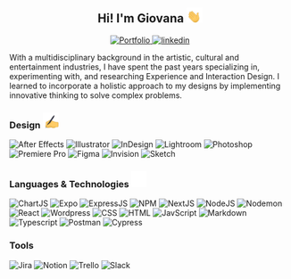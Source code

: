 
<h2 align="center">Hi! I'm Giovana <img src="hi.gif" width="28"></h2>
<p align="center" >
  <a href="https://www.giovanabirck.com">
    <img alt="Portfolio" title="Check my work" src="https://img.shields.io/badge/Portfolio-000000?style=for-the-badge"> 
  </a> 
  <a href="https://www.linkedin.com/in/giovanabirck/">
    <img alt="linkedin" title="Linkedin Profile" src="https://img.shields.io/badge/linkedin-%230077B5.svg?&style=for-the-badge&logo=linkedin&logoColor=white"/>
  </a>  
</p>

<p>With a multidisciplinary background in the artistic, cultural and entertainment industries, I have spent the past years specializing in, experimenting with, and researching Experience and Interaction Design. I learned to incorporate a holistic approach to my designs by implementing innovative thinking to solve complex problems.
</p>

<h3>Design <img src="design.gif" width="28"></h3>
<p>
  <img alt="After Effects" title="After Effects" src="https://img.shields.io/badge/Adobe%20After%20Effects-9999FF.svg?style=for-the-badge&logo=Adobe%20After%20Effects&logoColor=white"/>
  <img alt="Illustrator" title="Illustrator" src="https://img.shields.io/badge/adobe%20illustrator-%23FF9A00.svg?style=for-the-badge&logo=adobe%20illustrator&logoColor=white"/>
  <img alt="InDesign" title="inDesign" src="https://img.shields.io/badge/Adobe%20InDesign-49021F?style=for-the-badge&logo=adobeindesign&logoColor=white"/>
  <img alt="Lightroom" title="Lightroom" src="https://img.shields.io/badge/Adobe%20Lightroom-31A8FF.svg?style=for-the-badge&logo=Adobe%20Lightroom&logoColor=white"/>
  <img alt="Photoshop" title="Photoshop" src="https://img.shields.io/badge/adobe%20photoshop-%2331A8FF.svg?style=for-the-badge&logo=adobe%20photoshop&logoColor=white"/>
  <img alt="Premiere Pro" title="Premiere Pro" src="https://img.shields.io/badge/Adobe%20Premiere%20Pro-9999FF.svg?style=for-the-badge&logo=Adobe%20Premiere%20Pro&logoColor=white"/>
  <img alt="Figma" title="Figma" src="https://img.shields.io/badge/figma-%23F24E1E.svg?style=for-the-badge&logo=figma&logoColor=white"/>  
  <img alt="Invision" title="Invision" src="https://img.shields.io/badge/invision-FF3366?style=for-the-badge&logo=invision&logoColor=white"/>  
  <img alt="Sketch" title="Sketch" src="https://img.shields.io/badge/Sketch-FFB387?style=for-the-badge&logo=sketch&logoColor=black"/>  
</p>

<h3>Languages & Technologies <img src="spark.gif" width="28"></h3>
<p>
  <img alt="ChartJS" title="ChartJS" src="https://img.shields.io/badge/chart.js-F5788D.svg?style=for-the-badge&logo=chart.js&logoColor=white"/>  
  <img alt="Expo" title="Expo" src="https://img.shields.io/badge/expo-1C1E24?style=for-the-badge&logo=expo&logoColor=#D04A37"/>
  <img alt="ExpressJS" title="ExpressJS" src="https://img.shields.io/badge/express.js-%23404d59.svg?style=for-the-badge&logo=express&logoColor=%2361DAFB"/>
  <img alt="NPM" title="NPM" src="https://img.shields.io/badge/NPM-%23CB3837.svg?style=for-the-badge&logo=npm&logoColor=white"/>
  <img alt="NextJS" title="NextJS" src="https://img.shields.io/badge/Next-black?style=for-the-badge&logo=next.js&logoColor=white"/>
  <img alt="NodeJS" title="NodeJS" src="https://img.shields.io/badge/node.js-6DA55F?style=for-the-badge&logo=node.js&logoColor=white"/>
  <img alt="Nodemon" title="Nodemon" src="https://img.shields.io/badge/NODEMON-%23323330.svg?style=for-the-badge&logo=nodemon&logoColor=%BBDEAD"/>
  <img alt="React" title="React" src="https://img.shields.io/badge/react-%2320232a.svg?style=for-the-badge&logo=react&logoColor=%2361DAFB"/>
  <img alt="Wordpress" title="Wordpress" src="https://img.shields.io/badge/WordPress-%23117AC9.svg?style=for-the-badge&logo=WordPress&logoColor=white"/>
  <img alt="CSS" title="CSS" src="https://img.shields.io/badge/css3-%231572B6.svg?style=for-the-badge&logo=css3&logoColor=white"/>
  <img alt="HTML" title="HTML" src="https://img.shields.io/badge/html5-%23E34F26.svg?style=for-the-badge&logo=html5&logoColor=white"/>
  <img alt="JavScript" title="JavaScript" src="https://img.shields.io/badge/javascript-%23323330.svg?style=for-the-badge&logo=javascript&logoColor=%23F7DF1E"/>
  <img alt="Markdown" title="Markdown" src="https://img.shields.io/badge/markdown-%23000000.svg?style=for-the-badge&logo=markdown&logoColor=white"/>
  <img alt="Typescript" title="Typescript" src="https://img.shields.io/badge/typescript-%23007ACC.svg?style=for-the-badge&logo=typescript&logoColor=white"/>
  <img alt="Postman" title="Postman" src="https://img.shields.io/badge/Postman-FF6C37?style=for-the-badge&logo=postman&logoColor=white"/>
  <img alt="Cypress" title="Cypress" src="https://img.shields.io/badge/-cypress-%23E5E5E5?style=for-the-badge&logo=cypress&logoColor=058a5e"/>
</p>

<h3>Tools</h3>
<p>
    <img alt="Jira" title="Jira" src="https://img.shields.io/badge/jira-%230A0FFF.svg?style=for-the-badge&logo=jira&logoColor=white"/>
    <img alt="Notion" title="Notion" src="https://img.shields.io/badge/Notion-%23000000.svg?style=for-the-badge&logo=notion&logoColor=white"/>
    <img alt="Trello" title="Trello" src="https://img.shields.io/badge/Trello-%23026AA7.svg?style=for-the-badge&logo=Trello&logoColor=white"/>
    <img alt="Slack" title="Slack" src="https://img.shields.io/badge/Slack-4A154B?style=for-the-badge&logo=slack&logoColor=white"/>
</p>




<!--
**giovanabirck/giovanabirck** is a ✨ _special_ ✨ repository because its `README.md` (this file) appears on your GitHub profile.

Here are some ideas to get you started:

- 🔭 I’m currently working on ...
- 🌱 I’m currently learning ...
- 👯 I’m looking to collaborate on ...
- 🤔 I’m looking for help with ...
- 💬 Ask me about ...
- 📫 How to reach me: ...
- 😄 Pronouns: ...
- ⚡ Fun fact: ...
-->
